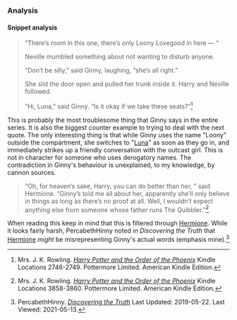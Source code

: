 
### Analysis

#### Snippet analysis

> “There’s room in this one, there’s only Loony Lovegood in here — ”
>
> Neville mumbled something about not wanting to disturb anyone.
>
> “Don’t be silly,” said Ginny, laughing, “she’s all right.”
>
> She slid the door open and pulled her trunk inside it. Harry and Neville
> followed.
>
> “Hi, Luna,” said Ginny. “Is it okay if we take these seats?”[^20210513-3]

This is probably the most troublesome thing that Ginny says in the entire
series. It is also the biggest counter example to trying to deal with the next
quote. The only interesting thing is that while Ginny uses the name "Loony"
outside the compartment, she switches to "[Luna][]" as soon as they go in, and
immediately strikes up a friendly conversation with the outcast girl. This is
not in character for someone who uses derogatory names. The contradiction in
Ginny's behaviour is unexplained, to my knowledge, by cannon sources.

[Luna]: ../../lovegood/Luna/

> “Oh, for heaven’s sake, Harry, you can do better than her, ” said Hermione.
> “Ginny’s told me all about her, apparently she’ll only believe in things as
> long as there’s no proof at all. Well, I wouldn’t expect anything else from
> someone whose father runs The Quibbler.”[^20210513-1]

When reading this keep in mind that this is filtered through [Hermione][].
While it looks fairly harsh, PercabethHinny noted in _Discovering the Truth_
that [Hermione][] _might_ be misrepresenting Ginny's actual words (emphasis
mine).[^20210513-2]

[Hermione]: <../../Granger/Hermione Jean/>

[^20210513-3]:
    Mrs. J. K. Rowling.
    _[Harry Potter and the Order of the Phoenix](https://www.librarything.com/work/115/book/225886709)_
    Kindle Locations 2746-2749. Pottermore Limited. American Kindle Edition.

[^20210513-2]:
    PercabethHinny.
    _[Discovering the Truth](https://www.wattpad.com/story/51615824-discovering-the-truth-harry-potter)_
    Last Updated: 2019-05-22. Last Viewed: 2021-05-13.

[^20210513-1]:
    Mrs. J. K. Rowling.
    _[Harry Potter and the Order of the Phoenix](https://www.librarything.com/work/115/book/225886709)_
    Kindle Locations 3858-3860. Pottermore Limited. American Kindle Edition.

